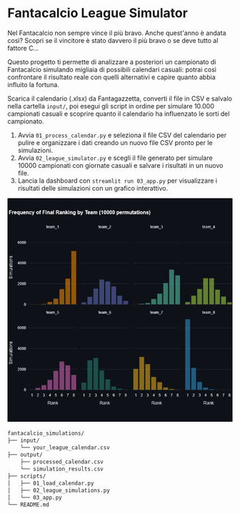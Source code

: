 # Fantacalcio League Simulator

Nel Fantacalcio non sempre vince il più bravo. Anche quest'anno è andata così? Scopri se il vincitore è stato davvero il più bravo o se deve tutto al fattore C...

Questo progetto ti permette di analizzare a posteriori un campionato di Fantacalcio simulando migliaia di possibili calendari casuali: potrai così confrontare il risultato reale con quelli alternativi e capire quanto abbia influito la fortuna.

Scarica il calendario (.xlsx) da Fantagazzetta, converti il file in CSV e salvalo nella cartella `input/`, poi esegui gli script in ordine per simulare 10.000 campionati casuali e scoprire quanto il calendario ha influenzato le sorti del campionato.

1. Avvia `01_process_calendar.py` e seleziona il file CSV del calendario per pulire e organizzare i dati creando un nuovo file CSV pronto per le simulazioni.
2. Avvia `02_league_simulator.py` e scegli il file generato per simulare 10000 campionati con giornate casuali e salvare i risultati in un nuovo file.
3. Lancia la dashboard con `streamlit run 03_app.py` per visualizzare i risultati delle simulazioni con un grafico interattivo.

![Esempio](plot_esempio.png)

```
fantacalcio_simulations/
├── input/
    └── your_league_calendar.csv
├── output/
    ├── processed_calendar.csv
    └── simulation_results.csv
├── scripts/
│   ├── 01_load_calendar.py
│   ├── 02_league_simulations.py
│   └── 03_app.py
└── README.md
```